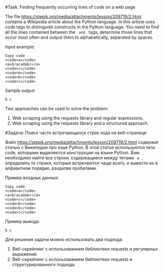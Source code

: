 #Task: Finding frequently occurring lines of code on a web page

The file https://stepik.org/media/attachments/lesson/209719/2.html contains a Wikipedia article about the Python 
language. In this article uses code tags to distinguish constructs in the Python language. You need to find all the 
lines contained between the <code> and </code> tags, determine those lines that occur most often and output them to 
alphabetically, separated by spaces.

Input example:

```
Copy code
<code>a</code>
<a>bracadabr</a>
<code>c</code>
<code>b</code>
<code>b</code>
<code>c</code>
```
Sample output:

```
b c
```
Two approaches can be used to solve the problem:

1. Web scraping using the requests library and regular expressions.
2. Web scraping using the requests library and a structured approach.





#Задача: Поиск часто встречающихся строк кода на веб-странице

Файл https://stepik.org/media/attachments/lesson/209719/2.html содержит статью с Википедии про язык Python. В этой 
статье используются теги code, которыми выделяются конструкции на языке Python. Вам необходимо найти все строки, 
содержащиеся между тегами <code> и </code>, определить те строки, которые встречаются чаще всего, и вывести их в 
алфавитном порядке, разделяя пробелами.

Пример входных данных:

```
Copy code
<code>a</code>
<a>bracadabr</a>
<code>c</code>
<code>b</code>
<code>b</code>
<code>c</code>
```
Пример вывода:

```
b c
```
Для решения задачи можно использовать два подхода:

1. Веб-скрейпинг с использованием библиотеки requests и регулярных выражений.
2. Веб-скрейпинг с использованием библиотеки requests и структурированного подхода.